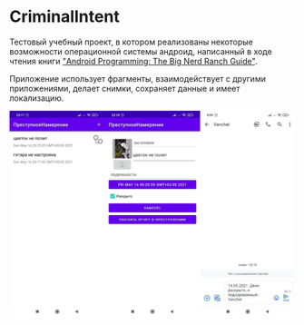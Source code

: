 # CriminalIntent
Тестовый учебный проект, в котором реализованы некоторые возможности операционной системы андроид,
написанный в ходе чтения книги ["Android Programming: The Big Nerd Ranch Guide"](https://www.amazon.com/Android-Programming-Ranch-Guide-Guides/dp/0135245125/ref=dp_ob_title_bk).

Приложение использует фрагменты, взаимодействует с другими приложениями, делает снимки, сохраняет данные и имеет локализацию.

![Внешний вид приложения](docs/images/screen.jpg "Внешний вид приложения")
